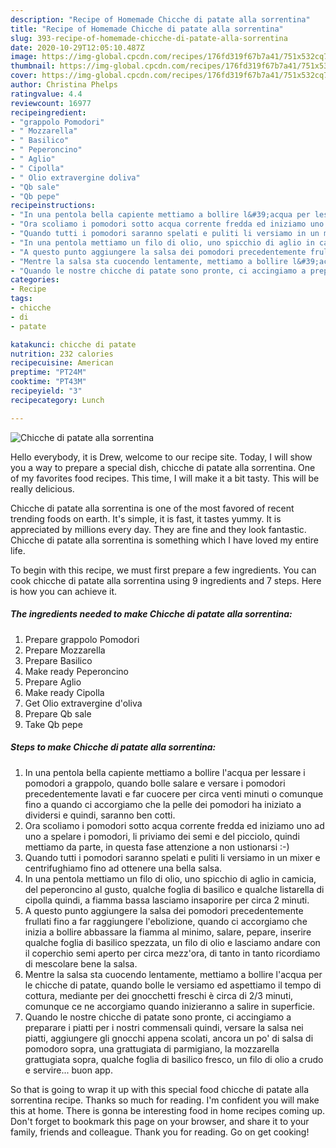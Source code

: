 ```yaml
---
description: "Recipe of Homemade Chicche di patate alla sorrentina"
title: "Recipe of Homemade Chicche di patate alla sorrentina"
slug: 393-recipe-of-homemade-chicche-di-patate-alla-sorrentina
date: 2020-10-29T12:05:10.487Z
image: https://img-global.cpcdn.com/recipes/176fd319f67b7a41/751x532cq70/chicche-di-patate-alla-sorrentina-recipe-main-photo.jpg
thumbnail: https://img-global.cpcdn.com/recipes/176fd319f67b7a41/751x532cq70/chicche-di-patate-alla-sorrentina-recipe-main-photo.jpg
cover: https://img-global.cpcdn.com/recipes/176fd319f67b7a41/751x532cq70/chicche-di-patate-alla-sorrentina-recipe-main-photo.jpg
author: Christina Phelps
ratingvalue: 4.4
reviewcount: 16977
recipeingredient:
- "grappolo Pomodori"
- " Mozzarella"
- " Basilico"
- " Peperoncino"
- " Aglio"
- " Cipolla"
- " Olio extravergine doliva"
- "Qb sale"
- "Qb pepe"
recipeinstructions:
- "In una pentola bella capiente mettiamo a bollire l&#39;acqua per lessare i pomodori a grappolo, quando bolle salare e versare i pomodori precedentemente lavati e far cuocere per circa venti minuti o comunque fino a quando ci accorgiamo che la pelle dei pomodori ha iniziato a dividersi e quindi, saranno ben cotti."
- "Ora scoliamo i pomodori sotto acqua corrente fredda ed iniziamo uno ad uno a spelare i pomodori, li priviamo dei semi e del picciolo, quindi mettiamo da parte, in questa fase attenzione a non ustionarsi :-)"
- "Quando tutti i pomodori saranno spelati e puliti li versiamo in un mixer e centrifughiamo fino ad ottenere una bella salsa."
- "In una pentola mettiamo un filo di olio, uno spicchio di aglio in camicia, del peperoncino al gusto, qualche foglia di basilico e qualche listarella di cipolla quindi, a fiamma bassa lasciamo insaporire per circa 2 minuti."
- "A questo punto aggiungere la salsa dei pomodori precedentemente frullati fino a far raggiungere l&#39;ebolizione, quando ci accorgiamo che inizia a bollire abbassare la fiamma al minimo, salare, pepare, inserire qualche foglia di basilico spezzata, un filo di olio e lasciamo andare con il coperchio semi aperto per circa mezz&#39;ora, di tanto in tanto ricordiamo di mescolare bene la salsa."
- "Mentre la salsa sta cuocendo lentamente, mettiamo a bollire l&#39;acqua per le chicche di patate, quando bolle le versiamo ed aspettiamo il tempo di cottura, mediante per dei gnocchetti freschi è circa di 2/3 minuti, comunque ce ne accorgiamo quando inizieranno a salire in superficie."
- "Quando le nostre chicche di patate sono pronte, ci accingiamo a preparare i piatti per i nostri commensali quindi, versare la salsa nei piatti, aggiungere gli gnocchi appena scolati, ancora un po&#39; di salsa di pomodoro sopra, una grattugiata di parmigiano, la mozzarella grattugiata sopra, qualche foglia di basilico fresco, un filo di olio a crudo e servire... buon app."
categories:
- Recipe
tags:
- chicche
- di
- patate

katakunci: chicche di patate 
nutrition: 232 calories
recipecuisine: American
preptime: "PT24M"
cooktime: "PT43M"
recipeyield: "3"
recipecategory: Lunch

---
```



![Chicche di patate alla sorrentina](https://img-global.cpcdn.com/recipes/176fd319f67b7a41/751x532cq70/chicche-di-patate-alla-sorrentina-recipe-main-photo.jpg)

Hello everybody, it is Drew, welcome to our recipe site. Today, I will show you a way to prepare a special dish, chicche di patate alla sorrentina. One of my favorites food recipes. This time, I will make it a bit tasty. This will be really delicious.



Chicche di patate alla sorrentina is one of the most favored of recent trending foods on earth. It's simple, it is fast, it tastes yummy. It is appreciated by millions every day. They are fine and they look fantastic. Chicche di patate alla sorrentina is something which I have loved my entire life.


To begin with this recipe, we must first prepare a few ingredients. You can cook chicche di patate alla sorrentina using 9 ingredients and 7 steps. Here is how you can achieve it.

<!--inarticleads1-->

##### The ingredients needed to make Chicche di patate alla sorrentina:

1. Prepare grappolo Pomodori
1. Prepare  Mozzarella
1. Prepare  Basilico
1. Make ready  Peperoncino
1. Prepare  Aglio
1. Make ready  Cipolla
1. Get  Olio extravergine d&#39;oliva
1. Prepare Qb sale
1. Take Qb pepe




<!--inarticleads2-->

##### Steps to make Chicche di patate alla sorrentina:

1. In una pentola bella capiente mettiamo a bollire l&#39;acqua per lessare i pomodori a grappolo, quando bolle salare e versare i pomodori precedentemente lavati e far cuocere per circa venti minuti o comunque fino a quando ci accorgiamo che la pelle dei pomodori ha iniziato a dividersi e quindi, saranno ben cotti.
1. Ora scoliamo i pomodori sotto acqua corrente fredda ed iniziamo uno ad uno a spelare i pomodori, li priviamo dei semi e del picciolo, quindi mettiamo da parte, in questa fase attenzione a non ustionarsi :-)
1. Quando tutti i pomodori saranno spelati e puliti li versiamo in un mixer e centrifughiamo fino ad ottenere una bella salsa.
1. In una pentola mettiamo un filo di olio, uno spicchio di aglio in camicia, del peperoncino al gusto, qualche foglia di basilico e qualche listarella di cipolla quindi, a fiamma bassa lasciamo insaporire per circa 2 minuti.
1. A questo punto aggiungere la salsa dei pomodori precedentemente frullati fino a far raggiungere l&#39;ebolizione, quando ci accorgiamo che inizia a bollire abbassare la fiamma al minimo, salare, pepare, inserire qualche foglia di basilico spezzata, un filo di olio e lasciamo andare con il coperchio semi aperto per circa mezz&#39;ora, di tanto in tanto ricordiamo di mescolare bene la salsa.
1. Mentre la salsa sta cuocendo lentamente, mettiamo a bollire l&#39;acqua per le chicche di patate, quando bolle le versiamo ed aspettiamo il tempo di cottura, mediante per dei gnocchetti freschi è circa di 2/3 minuti, comunque ce ne accorgiamo quando inizieranno a salire in superficie.
1. Quando le nostre chicche di patate sono pronte, ci accingiamo a preparare i piatti per i nostri commensali quindi, versare la salsa nei piatti, aggiungere gli gnocchi appena scolati, ancora un po&#39; di salsa di pomodoro sopra, una grattugiata di parmigiano, la mozzarella grattugiata sopra, qualche foglia di basilico fresco, un filo di olio a crudo e servire... buon app.




So that is going to wrap it up with this special food chicche di patate alla sorrentina recipe. Thanks so much for reading. I'm confident you will make this at home. There is gonna be interesting food in home recipes coming up. Don't forget to bookmark this page on your browser, and share it to your family, friends and colleague. Thank you for reading. Go on get cooking!
